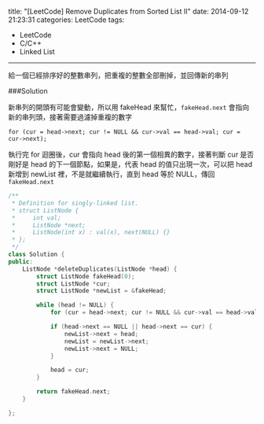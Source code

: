 title: "[LeetCode] Remove Duplicates from Sorted List II"
date: 2014-09-12 21:23:31
categories: LeetCode
tags:
- LeetCode
- C/C++
- Linked List
---
給一個已經排序好的整數串列，把重複的整數全部刪掉，並回傳新的串列

<!-- more -->

###Solution

新串列的開頭有可能會變動，所以用 fakeHead 來幫忙，`fakeHead.next` 會指向新的串列頭，接著需要過濾掉重複的數字

`for (cur = head->next; cur != NULL && cur->val == head->val; cur = cur->next);`

執行完 for 迴圈後，cur 會指向 head 後的第一個相異的數字，接著判斷 cur 是否剛好是 head 的下一個節點，如果是，代表 head 的值只出現一次，可以把 head 新增到 newList 裡，不是就繼續執行，直到 head 等於 NULL，傳回 `fakeHead.next`

``` c++
/**
 * Definition for singly-linked list.
 * struct ListNode {
 *     int val;
 *     ListNode *next;
 *     ListNode(int x) : val(x), next(NULL) {}
 * };
 */
class Solution {
public:
    ListNode *deleteDuplicates(ListNode *head) {
        struct ListNode fakeHead(0);
        struct ListNode *cur;
        struct ListNode *newList = &fakeHead;

        while (head != NULL) {
            for (cur = head->next; cur != NULL && cur->val == head->val; cur = cur->next);

            if (head->next == NULL || head->next == cur) {
                newList->next = head;
                newList = newList->next;
                newList->next = NULL;
            }

            head = cur;
        }

        return fakeHead.next;
    }

};
```
